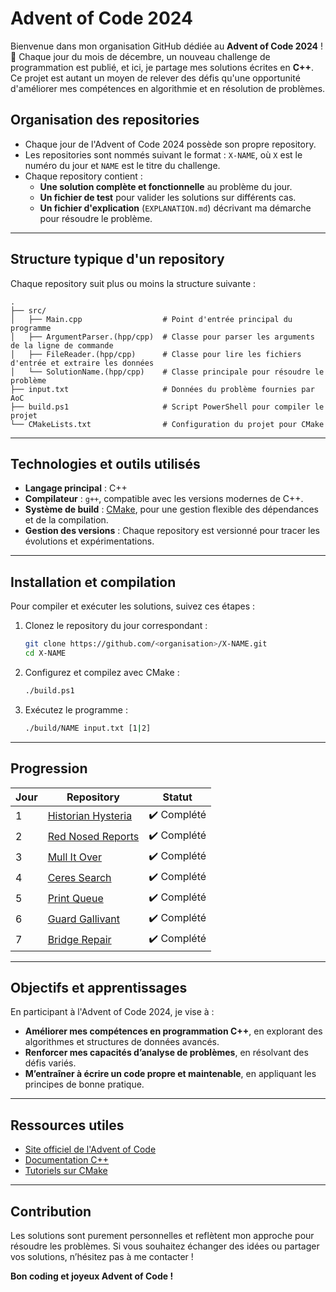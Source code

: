
# Advent of Code 2024

Bienvenue dans mon organisation GitHub dédiée au **Advent of Code 2024** ! 🎄 Chaque jour du mois de décembre, un nouveau challenge de programmation est publié, et ici, je partage mes solutions écrites en **C++**. Ce projet est autant un moyen de relever des défis qu'une opportunité d'améliorer mes compétences en algorithmie et en résolution de problèmes.

## Organisation des repositories

- Chaque jour de l'Advent of Code 2024 possède son propre repository.
- Les repositories sont nommés suivant le format : `X-NAME`, où `X` est le numéro du jour et `NAME` est le titre du challenge.
- Chaque repository contient :
  - **Une solution complète et fonctionnelle** au problème du jour.
  - **Un fichier de test** pour valider les solutions sur différents cas.
  - **Un fichier d'explication** (`EXPLANATION.md`) décrivant ma démarche pour résoudre le problème.

---

## Structure typique d'un repository

Chaque repository suit plus ou moins la structure suivante :

```
.
├── src/
│   ├── Main.cpp                  # Point d'entrée principal du programme
│   ├── ArgumentParser.(hpp/cpp)  # Classe pour parser les arguments de la ligne de commande
│   ├── FileReader.(hpp/cpp)      # Classe pour lire les fichiers d'entrée et extraire les données
│   └── SolutionName.(hpp/cpp)    # Classe principale pour résoudre le problème
├── input.txt                     # Données du problème fournies par AoC
├── build.ps1                     # Script PowerShell pour compiler le projet
└── CMakeLists.txt                # Configuration du projet pour CMake
```

---

## Technologies et outils utilisés

- **Langage principal** : C++
- **Compilateur** : `g++`, compatible avec les versions modernes de C++.
- **Système de build** : [CMake](https://cmake.org/), pour une gestion flexible des dépendances et de la compilation.
- **Gestion des versions** : Chaque repository est versionné pour tracer les évolutions et expérimentations.

---

## Installation et compilation

Pour compiler et exécuter les solutions, suivez ces étapes :

1. Clonez le repository du jour correspondant :
   ```bash
   git clone https://github.com/<organisation>/X-NAME.git
   cd X-NAME
   ```

2. Configurez et compilez avec CMake :
   ```bash
   ./build.ps1
   ```

3. Exécutez le programme :
   ```bash
   ./build/NAME input.txt [1|2]
   ```

---

## Progression

| Jour | Repository | Statut     |
|------|------------|------------|
| 1    | [Historian Hysteria](https://github.com/AdventOfCode2024-clevet/1-Historian-Hysteria) | ✔️ Complété |
| 2    | [Red Nosed Reports](https://github.com/AdventOfCode2024-clevet/2-Red-Nosed-Reports) | ✔️ Complété |
| 3    | [Mull It Over](https://github.com/AdventOfCode2024-clevet/3-Mull-It-Over) | ✔️ Complété |
| 4    | [Ceres Search](https://github.com/AdventOfCode2024-clevet/4-Ceres-Search) | ✔️ Complété |
| 5    | [Print Queue](https://github.com/AdventOfCode2024-clevet/5-Print-Queue) | ✔️ Complété |
| 6    | [Guard Gallivant](https://github.com/AdventOfCode2024-clevet/6-Guard-Gallivant) | ✔️ Complété |
| 7    | [Bridge Repair](https://github.com/AdventOfCode2024-clevet/7-Bridge-Repair) | ✔️ Complété |

---

## Objectifs et apprentissages

En participant à l'Advent of Code 2024, je vise à :
- **Améliorer mes compétences en programmation C++**, en explorant des algorithmes et structures de données avancés.
- **Renforcer mes capacités d’analyse de problèmes**, en résolvant des défis variés.
- **M’entraîner à écrire un code propre et maintenable**, en appliquant les principes de bonne pratique.

---

## Ressources utiles

- [Site officiel de l'Advent of Code](https://adventofcode.com/2024)
- [Documentation C++](https://en.cppreference.com/)
- [Tutoriels sur CMake](https://cmake.org/documentation/)

---

## Contribution

Les solutions sont purement personnelles et reflètent mon approche pour résoudre les problèmes.
Si vous souhaitez échanger des idées ou partager vos solutions, n’hésitez pas à me contacter !

**Bon coding et joyeux Advent of Code !**
